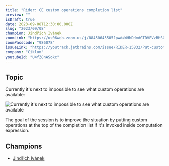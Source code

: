 ```yaml
---
title: "Rider: CE custom operations completion list"
preview: ""
isDraft: true
date: 2023-09-08T12:30:00.000Z
slug: "2023/09/08"
champion: Jindřich Ivánek
zoomLink: "https://us06web.zoom.us/j/88450645505?pwd=WHhDdmdGTDVPVzBHS0FvdFVRWVVTUT09"
zoomPasscode: "986078"
issueLink: "https://youtrack.jetbrains.com/issue/RIDER-15832/Put-custom-operations-at-the-top-of-completion-list-if-its-invoked-on-top-level-inside-computation-expression"
company: "Ciklum"
youtubeId: "U4fZ8nASokc"
---
```


## Topic

Currently it's next to impossible to see what custom operations are available:

![Currently it's next to impossible to see what custom operations are available](../images/sessions/ceCustomOperationCompletion.png)

The goal of the session is to improve the situation by putting custom operations at the top of the completion list if it's invoked inside computation expression.

## Champions

- [Jindřich Ivánek](https://github.com/jindraivanek)
